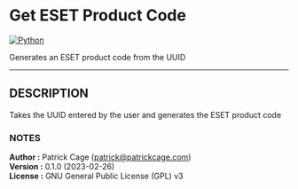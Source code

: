 # Get ESET Product Code
[![Python](https://img.shields.io/badge/Code-Python-blue?&style=flat-square&logo=python)](https://www.python.org/doc/)

Generates an ESET product code from the UUID

---

## DESCRIPTION

Takes the UUID entered by the user and generates the ESET product code

### NOTES

**Author  :**   Patrick Cage (patrick@patrickcage.com)  
**Version :**   0.1.0 (2023-02-26)  
**License :**   GNU General Public License (GPL) v3  

